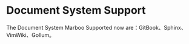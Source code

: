 # Document System Support

<!--
Author: amoblin
create time: 2015-08-08 08:33:15

This file is created by Marboo<http://marboo.io> template file $MARBOO_HOME/.media/starts/default.md
本文件由 Marboo<http://marboo.io> 模板文件 $MARBOO_HOME/.media/starts/default.md 创建
-->

The Document System Marboo Supported now are：GitBook、Sphinx、VimWiki、Gollum。
